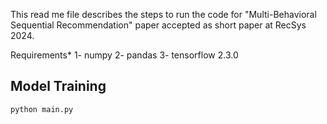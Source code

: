 This read me file describes the steps to run the code for "Multi-Behavioral Sequential Recommendation" paper accepted as short paper at RecSys 2024.

Requirements*
1- numpy
2- pandas
3- tensorflow 2.3.0 


## Model Training

```
python main.py
```
